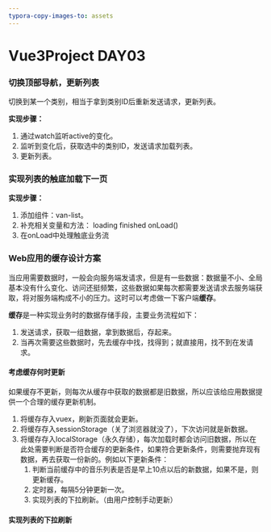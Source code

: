 ```yaml
---
typora-copy-images-to: assets
---
```


# Vue3Project DAY03

### 切换顶部导航，更新列表

切换到某一个类别，相当于拿到类别ID后重新发送请求，更新列表。

**实现步骤：**

1. 通过watch监听active的变化。
2. 监听到变化后，获取选中的类别ID，发送请求加载列表。
3. 更新列表。



### 实现列表的触底加载下一页

**实现步骤：**

1. 添加组件：van-list。
2. 补充相关变量和方法： loading   finished    onLoad()
3. 在onLoad中处理触底业务流



### Web应用的缓存设计方案

当应用需要数据时，一般会向服务端发请求，但是有一些数据：数据量不小、全局基本没有什么变化、访问还挺频繁，这些数据如果每次都需要发送请求去服务端获取，将对服务端构成不小的压力。这时可以考虑做一下客户端**缓存**。 

**缓存**是一种实现业务时的数据存储手段，主要业务流程如下：

1. 发送请求，获取一组数据，拿到数据后，存起来。
2. 当再次需要这些数据时，先去缓存中找，找得到；就直接用，找不到在发请求。



#### 考虑缓存何时更新

如果缓存不更新，则每次从缓存中获取的数据都是旧数据，所以应该给应用数据提供一个合理的缓存更新机制。

1. 将缓存存入vuex，刷新页面就会更新。
2. 将缓存存入sessionStorage（关了浏览器就没了），下次访问就是新数据。
3. 将缓存存入localStorage（永久存储），每次加载时都会访问旧数据，所以在此处需要判断是否符合缓存的更新条件，如果符合更新条件，则需要抛弃现有数据，再去获取一份新的。例如以下更新条件：
   1. 判断当前缓存中的音乐列表是否是早上10点以后的新数据，如果不是，则更新缓存。
   2. 定时器，每隔5分钟更新一次。
   3. 实现列表的下拉刷新。（由用户控制手动更新）



#### 实现列表的下拉刷新











